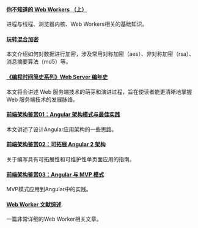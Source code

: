 #### [你不知道的 Web Workers （上）](https://mp.weixin.qq.com/s/TySnUI3IJcY43dcnbtsO0w)
进程与线程、浏览器内核、Web Workers相关的基础知识。

#### [玩转混合加密](https://mp.weixin.qq.com/s/i_Clg5kmTBwcFoSUNO-naQ)
本文介绍如何对数据进行加密，涉及常用对称加密（aes）、非对称加密（rsa）、消息摘要算法（md5）等。

#### [《编程时间简史系列》Web Server 编年史](https://segmentfault.com/a/1190000023050141)
本文将会讲述 Web 服务端技术的萌芽和演进过程，旨在使读者能更清晰地掌握 Web 服务端技术的发展脉络。

#### [前端架构鉴赏01：Angular 架构模式与最佳实践](https://mp.weixin.qq.com/s/gz98PLI4ne1-AAa-MMC6aw)
本文讲述了设计Angular应用架构的一些思路。

#### [前端架构鉴赏02：可拓展 Angular 2 架构](https://mp.weixin.qq.com/s/4bd-xkyus-tNuylTBm_tGw)
关于编写具有可拓展性和可维护性单页面应用的指南。

#### [前端架构鉴赏03：Angular 与 MVP 模式](https://mp.weixin.qq.com/s/7uYxFxbvcZS4wjbWPVmGpg)
MVP模式应用到Angular中的实践。

#### [Web Worker 文献综述](https://mp.weixin.qq.com/s/MyRRIbn-UoruVD1dpvD-QQ)
一篇非常详细的Web Worker相关文章。